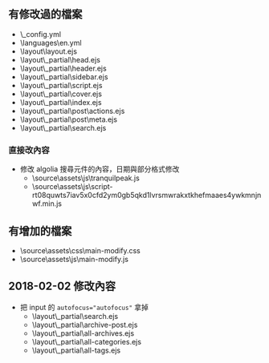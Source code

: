## 有修改過的檔案

* \\_config.yml
* \languages\en.yml
* \layout\layout.ejs
* \layout\\_partial\head.ejs
* \layout\\_partial\header.ejs
* \layout\\_partial\sidebar.ejs
* \layout\\_partial\script.ejs
* \layout\\_partial\cover.ejs
* \layout\\_partial\index.ejs
* \layout\\_partial\post\actions.ejs
* \layout\\_partial\post\meta.ejs
* \layout\\_partial\search.ejs

### 直接改內容
- 修改 algolia 搜尋元件的內容，日期與部分格式修改
    - \source\assets\js\tranquilpeak.js
    - \source\assets\js\script-rt08quwts7iav5x0cfd2ym0gb5qkd1lvrsmwrakxtkhefmaaes4ywkmnjnwf.min.js

## 有增加的檔案

* \source\assets\css\main-modify.css
* \source\assets\js\main-modify.js

## 2018-02-02 修改內容
- 把 input 的 `autofocus="autofocus"` 拿掉
    - \layout\\_partial\search.ejs
    - \layout\\_partial\archive-post.ejs
    - \layout\\_partial\all-archives.ejs
    - \layout\\_partial\all-categories.ejs
    - \layout\\_partial\all-tags.ejs
